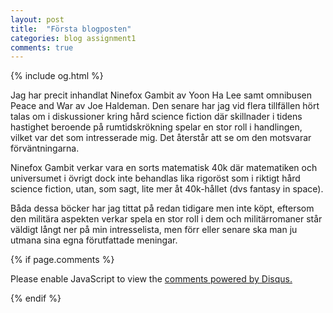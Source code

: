 ```yaml
---
layout: post
title:  "Första blogposten"
categories: blog assignment1
comments: true
---
```


{% include og.html %}

Jag har precit inhandlat Ninefox Gambit av Yoon Ha Lee samt omnibusen Peace and War av Joe Haldeman. Den senare har jag vid flera tillfällen hört talas om i diskussioner kring hård science fiction där skillnader i tidens hastighet beroende på rumtidskrökning spelar en stor roll i handlingen, vilket var det som intresserade mig. Det återstår att se om den motsvarar förväntningarna. 

Ninefox Gambit verkar vara en sorts matematisk 40k där matematiken och universumet i övrigt dock inte behandlas lika rigoröst som i riktigt hård science fiction, utan, som sagt, lite mer åt 40k-hållet (dvs fantasy in space). 

Båda dessa böcker har jag tittat på redan tidigare men inte köpt, eftersom den militära aspekten verkar spela en stor roll i dem och militärromaner står väldigt långt ner på min intresselista, men förr eller senare ska man ju utmana sina egna förutfattade meningar. 


{% if page.comments %}

<div id="disqus_thread"></div>
<script>

/**
*  RECOMMENDED CONFIGURATION VARIABLES: EDIT AND UNCOMMENT THE SECTION BELOW TO INSERT DYNAMIC VALUES FROM YOUR PLATFORM OR CMS.
*  LEARN WHY DEFINING THESE VARIABLES IS IMPORTANT: https://disqus.com/admin/universalcode/#configuration-variables*/
/*
var disqus_config = function () {
this.page.url = PAGE_URL;  // Replace PAGE_URL with your page's canonical URL variable
this.page.identifier = PAGE_IDENTIFIER; // Replace PAGE_IDENTIFIER with your page's unique identifier variable
};
*/
(function() { // DON'T EDIT BELOW THIS LINE
var d = document, s = d.createElement('script');
s.src = 'https://1dv022-sp222xw.disqus.com/embed.js';
s.setAttribute('data-timestamp', +new Date());
(d.head || d.body).appendChild(s);
})();
</script>
<noscript>Please enable JavaScript to view the <a href="https://disqus.com/?ref_noscript">comments powered by Disqus.</a></noscript>

{% endif %} 
